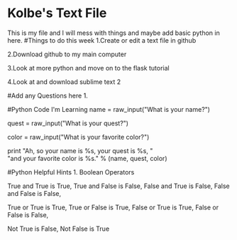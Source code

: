 Kolbe's Text File
=============
This is my file and I will mess with things and maybe add basic python in here.
#Things to do this week
1.Create or edit a text file in github

2.Download github to my main computer

3.Look at more python and move on to the flask tutorial

4.Look at and download sublime text 2 

#Add any Questions here 
1.

#Python Code I'm Learning
name = raw_input("What is your name?")

quest = raw_input("What is your quest?")

color = raw_input("What is your favorite color?")


print "Ah, so your name is %s, your quest is %s, " \
"and your favorite color is %s." % (name, quest, color)

#Python Helpful Hints
1. 
Boolean Operators

True and True is True,
True and False is False,
False and True is False,
False and False is False,


True or True is True,
True or False is True,
False or True is True,
False or False is False,


Not True is False,
Not False is True
